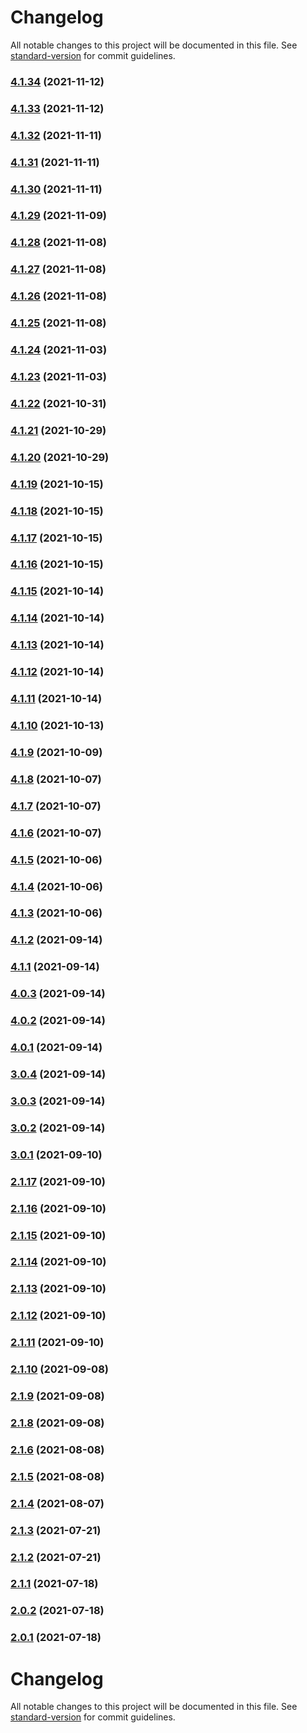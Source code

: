# Changelog

All notable changes to this project will be documented in this file. See [standard-version](https://github.com/conventional-changelog/standard-version) for commit guidelines.

### [4.1.34](https://github.com/Uniswap/default-token-list/compare/v4.1.33...v4.1.34) (2021-11-12)

### [4.1.33](https://github.com/Uniswap/default-token-list/compare/v4.1.32...v4.1.33) (2021-11-12)

### [4.1.32](https://github.com/Uniswap/default-token-list/compare/v4.1.31...v4.1.32) (2021-11-11)

### [4.1.31](https://github.com/Uniswap/default-token-list/compare/v4.1.30...v4.1.31) (2021-11-11)

### [4.1.30](https://github.com/Uniswap/default-token-list/compare/v4.1.29...v4.1.30) (2021-11-11)

### [4.1.29](https://github.com/Uniswap/default-token-list/compare/v4.1.28...v4.1.29) (2021-11-09)

### [4.1.28](https://github.com/Uniswap/default-token-list/compare/v4.1.27...v4.1.28) (2021-11-08)

### [4.1.27](https://github.com/Uniswap/default-token-list/compare/v4.1.26...v4.1.27) (2021-11-08)

### [4.1.26](https://github.com/Uniswap/default-token-list/compare/v4.1.25...v4.1.26) (2021-11-08)

### [4.1.25](https://github.com/Uniswap/default-token-list/compare/v4.1.24...v4.1.25) (2021-11-08)

### [4.1.24](https://github.com/Uniswap/default-token-list/compare/v4.1.23...v4.1.24) (2021-11-03)

### [4.1.23](https://github.com/Uniswap/default-token-list/compare/v4.1.22...v4.1.23) (2021-11-03)

### [4.1.22](https://github.com/Uniswap/default-token-list/compare/v4.1.21...v4.1.22) (2021-10-31)

### [4.1.21](https://github.com/Uniswap/default-token-list/compare/v4.1.20...v4.1.21) (2021-10-29)

### [4.1.20](https://github.com/Uniswap/default-token-list/compare/v4.1.19...v4.1.20) (2021-10-29)

### [4.1.19](https://github.com/Uniswap/default-token-list/compare/v4.1.18...v4.1.19) (2021-10-15)

### [4.1.18](https://github.com/Uniswap/default-token-list/compare/v4.1.15...v4.1.18) (2021-10-15)

### [4.1.17](https://github.com/Uniswap/default-token-list/compare/v4.1.16...v4.1.17) (2021-10-15)

### [4.1.16](https://github.com/Uniswap/default-token-list/compare/v4.1.14...v4.1.16) (2021-10-15)

### [4.1.15](https://github.com/Uniswap/default-token-list/compare/v4.1.12...v4.1.15) (2021-10-14)

### [4.1.14](https://github.com/Uniswap/default-token-list/compare/v4.1.13...v4.1.14) (2021-10-14)

### [4.1.13](https://github.com/Uniswap/default-token-list/compare/v4.1.10...v4.1.13) (2021-10-14)

### [4.1.12](https://github.com/Uniswap/default-token-list/compare/v4.1.11...v4.1.12) (2021-10-14)

### [4.1.11](https://github.com/Uniswap/default-token-list/compare/v4.1.8...v4.1.11) (2021-10-14)

### [4.1.10](https://github.com/Uniswap/default-token-list/compare/v4.1.9...v4.1.10) (2021-10-13)

### [4.1.9](https://github.com/Uniswap/default-token-list/compare/v3.0.3...v4.1.9) (2021-10-09)

### [4.1.8](https://github.com/Uniswap/default-token-list/compare/v4.1.7...v4.1.8) (2021-10-07)

### [4.1.7](https://github.com/Uniswap/default-token-list/compare/v4.1.6...v4.1.7) (2021-10-07)

### [4.1.6](https://github.com/Uniswap/default-token-list/compare/v4.1.5...v4.1.6) (2021-10-07)

### [4.1.5](https://github.com/Uniswap/default-token-list/compare/v4.1.4...v4.1.5) (2021-10-06)

### [4.1.4](https://github.com/Uniswap/default-token-list/compare/v4.1.3...v4.1.4) (2021-10-06)

### [4.1.3](https://github.com/Uniswap/default-token-list/compare/v4.1.2...v4.1.3) (2021-10-06)

### [4.1.2](https://github.com/Uniswap/default-token-list/compare/v4.1.1...v4.1.2) (2021-09-14)

### [4.1.1](https://github.com/Uniswap/default-token-list/compare/v4.0.3...v4.1.1) (2021-09-14)

### [4.0.3](https://github.com/Uniswap/default-token-list/compare/v4.0.2...v4.0.3) (2021-09-14)

### [4.0.2](https://github.com/Uniswap/default-token-list/compare/v4.0.1...v4.0.2) (2021-09-14)

### [4.0.1](https://github.com/Uniswap/default-token-list/compare/v3.0.4...v4.0.1) (2021-09-14)

### [3.0.4](https://github.com/Uniswap/default-token-list/compare/v3.0.1...v3.0.4) (2021-09-14)

### [3.0.3](https://github.com/Uniswap/default-token-list/compare/v3.0.2...v3.0.3) (2021-09-14)

### [3.0.2](https://github.com/Uniswap/default-token-list/compare/v2.1.14...v3.0.2) (2021-09-14)

### [3.0.1](https://github.com/Uniswap/default-token-list/compare/v2.1.17...v3.0.1) (2021-09-10)

### [2.1.17](https://github.com/Uniswap/default-token-list/compare/v2.1.16...v2.1.17) (2021-09-10)

### [2.1.16](https://github.com/Uniswap/default-token-list/compare/v2.1.15...v2.1.16) (2021-09-10)

### [2.1.15](https://github.com/Uniswap/default-token-list/compare/v2.1.14...v2.1.15) (2021-09-10)

### [2.1.14](https://github.com/Uniswap/default-token-list/compare/v2.1.13...v2.1.14) (2021-09-10)

### [2.1.13](https://github.com/Uniswap/default-token-list/compare/v2.1.12...v2.1.13) (2021-09-10)

### [2.1.12](https://github.com/Uniswap/default-token-list/compare/v2.1.11...v2.1.12) (2021-09-10)

### [2.1.11](https://github.com/Uniswap/default-token-list/compare/v2.1.3...v2.1.11) (2021-09-10)

### [2.1.10](https://github.com/Uniswap/default-token-list/compare/v2.1.9...v2.1.10) (2021-09-08)

### [2.1.9](https://github.com/Uniswap/default-token-list/compare/v2.1.8...v2.1.9) (2021-09-08)

### [2.1.8](https://github.com/Uniswap/default-token-list/compare/v2.0.0...v2.1.8) (2021-09-08)

### [2.1.6](https://github.com/Uniswap/default-token-list/compare/v2.1.5...v2.1.6) (2021-08-08)

### [2.1.5](https://github.com/Uniswap/default-token-list/compare/v2.1.4...v2.1.5) (2021-08-08)

### [2.1.4](https://github.com/Uniswap/default-token-list/compare/v2.1.1...v2.1.4) (2021-08-07)

### [2.1.3](https://github.com/Uniswap/default-token-list/compare/v2.1.2...v2.1.3) (2021-07-21)

### [2.1.2](https://github.com/Uniswap/default-token-list/compare/v2.0.0...v2.1.2) (2021-07-21)

### [2.1.1](https://github.com/Uniswap/default-token-list/compare/v2.0.2...v2.1.1) (2021-07-18)

### [2.0.2](https://github.com/Uniswap/default-token-list/compare/v2.0.1...v2.0.2) (2021-07-18)

### [2.0.1](https://github.com/Uniswap/default-token-list/compare/v2.0.0...v2.0.1) (2021-07-18)

# Changelog

All notable changes to this project will be documented in this file. See [standard-version](https://github.com/conventional-changelog/standard-version) for commit guidelines.
